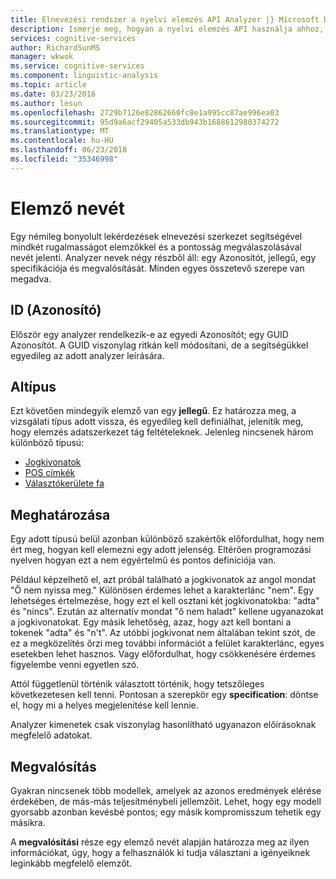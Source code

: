 ```yaml
---
title: Elnevezési rendszer a nyelvi elemzés API Analyzer |} Microsoft Docs
description: Ismerje meg, hogyan a nyelvi elemzés API használja ahhoz, hogy mind a rugalmasságot, és a pontosság elemzőkkel az elnevezési struktúrája.
services: cognitive-services
author: RichardSunMS
manager: wkwok
ms.service: cognitive-services
ms.component: linguistic-analysis
ms.topic: article
ms.date: 03/23/2016
ms.author: lesun
ms.openlocfilehash: 2729b7126e82862660fc8e1a995cc87ae996ea03
ms.sourcegitcommit: 95d9a6acf29405a533db943b1688612980374272
ms.translationtype: MT
ms.contentlocale: hu-HU
ms.lasthandoff: 06/23/2018
ms.locfileid: "35346998"
---
```

# <a name="analyzer-names"></a>Elemző nevét

Egy némileg bonyolult lekérdezések elnevezési szerkezet segítségével mindkét rugalmasságot elemzőkkel és a pontosság megválaszolásával nevét jelenti.
Analyzer nevek négy részből áll: egy Azonosítót, jellegű, egy specifikációja és megvalósítását.
Minden egyes összetevő szerepe van megadva.

## <a name="id"></a>ID (Azonosító)
Először egy analyzer rendelkezik-e az egyedi Azonosítót; egy GUID Azonosítót.
A GUID viszonylag ritkán kell módosítani, de a segítségükkel egyedileg az adott analyzer leírására.

## <a name="kind"></a>Altípus
Ezt követően mindegyik elemző van egy **jellegű**.
Ez határozza meg, a vizsgálati típus adott vissza, és egyedileg kell definiálhat, jelenítik meg, hogy elemzés adatszerkezet tág feltételeknek.
Jelenleg nincsenek három különböző típusú:
 - [Jogkivonatok](Sentences-and-Tokens.md)
 - [POS címkék](Pos-Tagging.md)
 - [Választókerülete fa](constituency-parsing.md)

## <a name="specification"></a>Meghatározása
Egy adott típusú belül azonban különböző szakértők előfordulhat, hogy nem ért meg, hogyan kell elemezni egy adott jelenség.
Eltérően programozási nyelven hogyan ezt a nem egyértelmű és pontos definíciója van.

Például képzelhető el, azt próbál található a jogkivonatok az angol mondat "Ő nem nyissa meg."
Különösen érdemes lehet a karakterlánc "nem".
Egy lehetséges értelmezése, hogy ezt el kell osztani két jogkivonatokba: "adta" és "nincs".
Ezután az alternatív mondat "ő nem haladt" kellene ugyanazokat a jogkivonatokat.
Egy másik lehetőség, azaz, hogy azt kell bontani a tokenek "adta" és "n't".
Az utóbbi jogkivonat nem általában tekint szót, de ez a megközelítés őrzi meg további információt a felület karakterlánc, egyes esetekben lehet hasznos.
Vagy előfordulhat, hogy csökkenésére érdemes figyelembe venni egyetlen szó.

Attól függetlenül történik választott történik, hogy tetszőleges következetesen kell tenni.
Pontosan a szerepkör egy **specification**: döntse el, hogy mi a helyes megjelenítése kell lennie.

Analyzer kimenetek csak viszonylag hasonlítható ugyanazon előírásoknak megfelelő adatokat.

## <a name="implementation"></a>Megvalósítás

Gyakran nincsenek több modellek, amelyek az azonos eredmények elérése érdekében, de más-más teljesítménybeli jellemzőit.
Lehet, hogy egy modell gyorsabb azonban kevésbé pontos; egy másik kompromisszum tehetik egy másikra.

A **megvalósítási** része egy elemző nevét alapján határozza meg az ilyen információkat, úgy, hogy a felhasználók ki tudja választani a igényeiknek leginkább megfelelő elemzőt.
